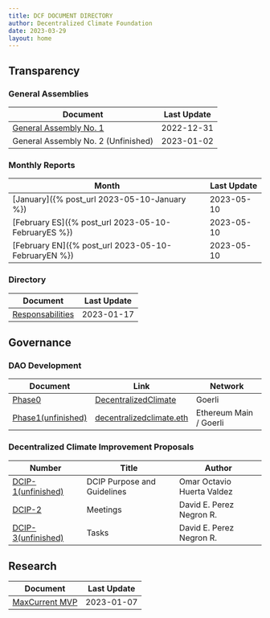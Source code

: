 ```yaml
---
title: DCF DOCUMENT DIRECTORY 
author: Decentralized Climate Foundation
date: 2023-03-29
layout: home
---
```



## Transparency

### General Assemblies

| Document | Last Update |
| -------- | -------- |
| [General Assembly No. 1](https://hackmd.io/PJjDdwusTCu2rkKOGtnqcg?view)| 2022-12-31 |
| General Assembly No. 2 (Unfinished)| 2023-01-02 |

### Monthly Reports

| Month | Last Update | 
| -------- | -------- |
| [January]({% post_url 2023-05-10-January %}) | 2023-05-10 | 
| [February ES]({% post_url 2023-05-10-FebruaryES %}) | 2023-05-10 |
| [February EN]({% post_url 2023-05-10-FebruaryEN %}) | 2023-05-10 |


### Directory

| Document | Last Update |
| -------- | -------- |
| [Responsabilities](https://hackmd.io/gMphw3QiRvSI2WK3Ml2GkA) | 2023-01-17 |

## Governance 

### DAO Development

| Document | Link | Network |
| -------- | -------- | -------- | 
| [Phase0](https://hackmd.io/A9LNZFTlQsC32gqDw1C7EQ)  | [DecentralizedClimate](https://client.aragon.org/#/decentralizedclimate) | Goerli
| [Phase1(unfinished)](https://hackmd.io/X0e7aeiaQKa2fPJS_mHguQ)  | [decentralizedclimate.eth](https://demo.snapshot.org/#/decentralizedclimate.eth) | Ethereum Main / Goerli

### Decentralized Climate Improvement Proposals

| Number | Title | Author |
| -------- | -------- | -------- | 
| [DCIP-1(unfinished)](https://hackmd.io/YP4DnMt5R1y-Z3h9zjjcMQ?view)  | DCIP Purpose and Guidelines | Omar Octavio Huerta Valdez
| [DCIP-2](https://hackmd.io/c-0PvrXFQWezOJpzNtRA1A?view)  | Meetings | David E. Perez Negron R.
| [DCIP-3(unfinished)](https://hackmd.io/MY70DIqET36kzZ2YHFupbg?view)  | Tasks | David E. Perez Negron R.

## Research

| Document | Last Update |
| -------- | -------- |
| [MaxCurrent MVP](https://hackmd.io/olq6nsUNRR2F3VG1NkWAZA) | 2023-01-07 |


